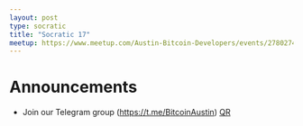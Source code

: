 ```yaml
---
layout: post
type: socratic
title: "Socratic 17"
meetup: https://www.meetup.com/Austin-Bitcoin-Developers/events/278027499/
---
```


# Announcements

- Join our Telegram group (https://t.me/BitcoinAustin) [QR](../assets/imgs/telegram-group.svg)
